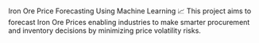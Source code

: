 Iron Ore Price Forecasting Using Machine Learning 📈
This project aims to forecast Iron Ore Prices enabling industries to make smarter procurement and inventory decisions by minimizing price volatility risks.
